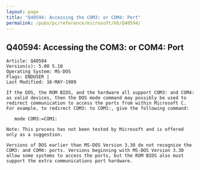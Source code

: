```yaml
---
layout: page
title: "Q40594: Accessing the COM3: or COM4: Port"
permalink: /pubs/pc/reference/microsoft/kb/Q40594/
---
```


## Q40594: Accessing the COM3: or COM4: Port

	Article: Q40594
	Version(s): 5.00 5.10
	Operating System: MS-DOS
	Flags: ENDUSER |
	Last Modified: 16-MAY-1989
	
	If the DOS, the ROM BIOS, and the hardware all support COM3: and COM4:
	as valid devices, then the DOS mode command may possibly be used to
	redirect communication to access the ports from within Microsoft C.
	For example, to redirect COM3: to COM1:, give the following command:
	
	   mode COM3:=COM1:
	
	Note: This process has not been tested by Microsoft and is offered
	only as a suggestion.
	
	Versions of DOS earlier than MS-DOS Version 3.30 do not recognize the
	COM3: and COM4: ports. Versions beginning with MS-DOS Version 3.30
	allow some systems to access the ports, but the ROM BIOS also must
	support the extra communications port hardware.
